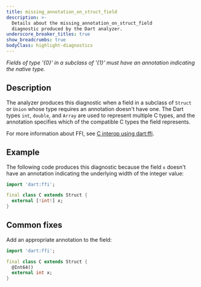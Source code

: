 ```yaml
---
title: missing_annotation_on_struct_field
description: >-
  Details about the missing_annotation_on_struct_field
  diagnostic produced by the Dart analyzer.
underscore_breaker_titles: true
show_breadcrumbs: true
bodyClass: highlight-diagnostics
---
```


_Fields of type '{0}' in a subclass of '{1}' must have an annotation indicating the native type._

## Description

The analyzer produces this diagnostic when a field in a subclass of
`Struct` or `Union` whose type requires an annotation doesn't have one.
The Dart types `int`, `double`, and `Array` are used to represent multiple
C types, and the annotation specifies which of the compatible C types the
field represents.

For more information about FFI, see [C interop using dart:ffi][ffi].

## Example

The following code produces this diagnostic because the field `x` doesn't
have an annotation indicating the underlying width of the integer value:

```dart
import 'dart:ffi';

final class C extends Struct {
  external [!int!] x;
}
```

## Common fixes

Add an appropriate annotation to the field:

```dart
import 'dart:ffi';

final class C extends Struct {
  @Int64()
  external int x;
}
```

[ffi]: /interop/c-interop

